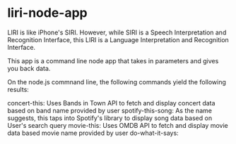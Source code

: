 # liri-node-app

LIRI is like iPhone's SIRI. However, while SIRI is a Speech Interpretation and Recognition Interface, this LIRI is a Language Interpretation and Recognition Interface. 

This app is a command line node app that takes in parameters and gives you back data.

On the node.js commnand line, the following commands yield the following results:

concert-this:  Uses Bands in Town API to fetch and display concert data based on band name provided by user
spotify-this-song:  As the name suggests, this taps into Spotify's library to display song data based on User's search query
movie-this:  Uses OMDB API to fetch and display movie data based movie name provided by user
do-what-it-says: 
